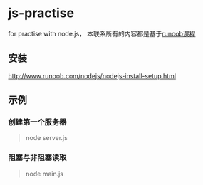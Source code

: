 # js-practise

for practise with node.js， 本联系所有的内容都是基于[runoob课程](http://www.runoob.com/nodejs/nodejs-tutorial.html "Node.js教程")  

## 安装

http://www.runoob.com/nodejs/nodejs-install-setup.html

## 示例

### 创建第一个服务器
> node server.js

### 阻塞与非阻塞读取
> node main.js
